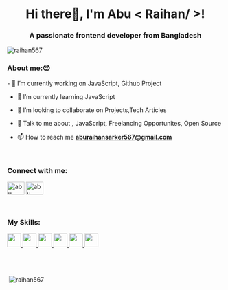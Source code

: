 <h1 align="center">Hi there👋, I'm Abu < Raihan/ >!</h1>
<h3 align="center">A passionate frontend developer from Bangladesh</h3>

<p align="left"> <img src="https://komarev.com/ghpvc/?username=raihan567&label=Profile%20views&color=0e75b6&style=flat" alt="raihan567" /> </p>
 <h3>About me:😎</h3>
- 🔭 I’m currently working on JavaScript, Github Project

- 🌱 I’m currently learning JavaScript 

- 👯 I’m looking to collaborate on Projects,Tech Articles 

- 💬 Talk to me about , JavaScript, Freelancing Opportunites, Open Source 

- 📫 How to reach me **aburaihansarker567@gmail.com**
<br>


<h3 align="left">Connect with me:</h3>
<p align="left">
<a href="https://fb.com/abu raihan" target="blank"><img align="center" src="https://raw.githubusercontent.com/rahuldkjain/github-profile-readme-generator/master/src/images/icons/Social/facebook.svg" alt="abu raihan" height="30" width="40" /></a>
<a href="https://instagram.com/abu raihan" target="blank"><img align="center" src="https://raw.githubusercontent.com/rahuldkjain/github-profile-readme-generator/master/src/images/icons/Social/instagram.svg" alt="abu raihan" height="30" width="40" /></a>
</p>
<br>
<h3 align="left">My Skills:</h3>
<a href= https://github.com/Raihan567?tab=repositories&q=&type=&language=html&sort= > <img width ='32px' src ='https://raw.githubusercontent.com/rahulbanerjee26/githubAboutMeGenerator/main/icons/html.svg'> </a>
<a href= https://github.com/Raihan567?tab=repositories&q=&type=&language=css&sort= > <img width ='32px' src ='https://raw.githubusercontent.com/rahulbanerjee26/githubAboutMeGenerator/main/icons/css.svg'> </a>
<a href= https://github.com/Raihan567?tab=repositories&q=&type=&language=javascript&sort= > <img width ='32px' src ='https://raw.githubusercontent.com/rahulbanerjee26/githubAboutMeGenerator/main/icons/javascript.svg'> </a>
<a href= https://github.com/Raihan567?tab=repositories&q=&type=&language=bootstrap&sort= > <img width ='32px' src ='https://raw.githubusercontent.com/rahulbanerjee26/githubAboutMeGenerator/main/icons/bootstrap.svg'> </a>
<a href= https://github.com/Raihan567?tab=repositories&q=&type=&language=tailwind&sort= > <img width ='32px' src ='https://raw.githubusercontent.com/rahulbanerjee26/githubAboutMeGenerator/main/icons/tailwind.svg'> </a>
<a href= https://github.com/Raihan567?tab=repositories&q=&type=&language=reactjs&sort= > <img width ='32px' src ='https://raw.githubusercontent.com/rahulbanerjee26/githubAboutMeGenerator/main/icons/reactjs.svg'> </a>

<br><br>

<p>&nbsp;<img align="center" src="https://github-readme-stats.vercel.app/api?username=raihan567&show_icons=true&locale=en" alt="raihan567" /></p>
